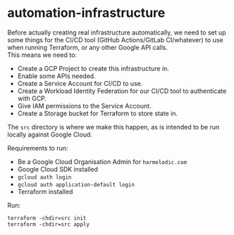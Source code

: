 # automation-infrastructure

Before actually creating real infrastructure automatically, we need to set up some things for the CI/CD tool (GitHub
Actions/GitLab CI/whatever) to use when running Terraform, or any other Google API calls.  
This means we need to:

- Create a GCP Project to create this infrastructure in.
- Enable some APIs needed.
- Create a Service Account for CI/CD to use.
- Create a Workload Identity Federation for our CI/CD tool to authenticate with GCP.
- Give IAM permissions to the Service Account.
- Create a Storage bucket for Terraform to store state in.

The `src` directory is where we make this happen, as is intended to be run locally against Google Cloud.

Requirements to run:

- Be a Google Cloud Organisation Admin for `harmelodic.com`
- Google Cloud SDK installed
- `gcloud auth login`
- `gcloud auth application-default login`
- Terraform installed

Run:

```shell
terraform -chdir=src init
terraform -chdir=src apply
```
